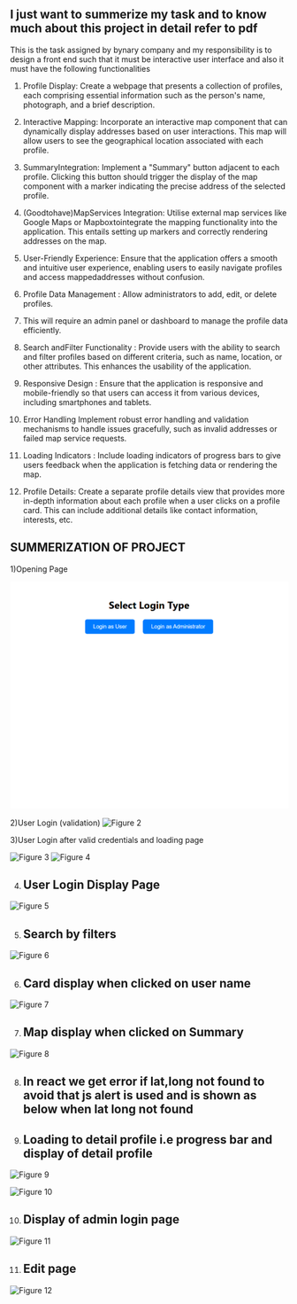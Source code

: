 ## I just want to summerize my task and to know much about this project in detail refer to pdf 

This is the task assigned by bynary company and my responsibility is to design a front end such that it must be interactive user interface and also it must have the following functionalities 

 1. Profile Display: Create a webpage that presents a collection of profiles,
 each comprising essential information such as the person's name,
 photograph, and a brief description.                                                   

 2. Interactive Mapping: Incorporate an interactive map component that can
 dynamically display addresses based on user interactions. This map will
 allow users to see the geographical location associated with each profile.
 
 3. SummaryIntegration: Implement a "Summary" button adjacent to each
 profile. Clicking this button should trigger the display of the map
 component with a marker indicating the precise address of the selected
 profile.

 4. (Goodtohave)MapServices Integration: Utilise external map services like
 Google Maps or Mapboxtointegrate the mapping functionality into the
 application. This entails setting up markers and correctly rendering
 addresses on the map.

 5. User-Friendly Experience: Ensure that the application offers a smooth and
 intuitive user experience, enabling users to easily navigate profiles and
 access mappedaddresses without confusion.
 
 6. Profile Data Management : Allow administrators to add, edit, or delete
 profiles.
 
 7. This will require an admin panel or dashboard to manage the profile data
 efficiently.
 
 8. Search andFilter Functionality : Provide users with the ability to search and
 filter profiles based on different criteria, such as name, location, or other
 attributes. This enhances the usability of the application.
 
 9. Responsive Design : Ensure that the application is responsive and
 mobile-friendly so that users can access it from various devices, including
 smartphones and tablets.

10. Error Handling Implement robust error handling and validation
 mechanisms to handle issues gracefully, such as invalid addresses or
 failed map service requests.

 11. Loading Indicators : Include loading indicators of progress bars to give
 users feedback when the application is fetching data or rendering the map.
 
 12. Profile Details: Create a separate profile details view that provides more
 in-depth information about each profile when a user clicks on a profile
 card. This can include additional details like contact information, interests,
 etc.

## SUMMERIZATION OF PROJECT 


1)Opening Page  

![Figure 1](project/fig1.png) 


2)User Login  (validation)
![Figure 2](images/fig2.png)


3)User Login after valid credentials and loading page 

![Figure 3](images/fig3.png)
![Figure 4](images/fig4.png)

4) ## User Login Display Page 

![Figure 5](images/fig5.png)

5) ## Search by filters 

![Figure 6](images/fig6.png)

6) ## Card display when clicked on user name 

![Figure 7](images/fig7.png)

7) ## Map display when clicked on Summary 

![Figure 8](images/fig8.png)


8) ## In react we get error if lat,long not found to avoid that js alert is used and is shown as below when lat long not found 


9) ## Loading to detail profile i.e progress bar and display of detail profile 

![Figure 9](images/fig9.png)

![Figure 10](images/fig10.png)


10) ## Display of admin login page

![Figure 11](images/fig11.png)

11) ## Edit page

![Figure 12](images/fig12.png)







 

